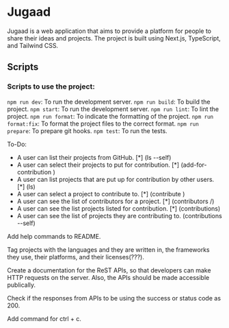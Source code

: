 # Jugaad

Jugaad is a web application that aims to provide a platform for people to share their ideas and projects. The project is built using Next.js, TypeScript, and Tailwind CSS.

## Scripts

### Scripts to use the project:

`npm run dev`: To run the development server.
`npm run build`: To build the project.
`npm start`: To run the development server.
`npm run lint`: To lint the project.
`npm run format`: To indicate the formatting of the project.
`npm run format:fix`: To format the project files to the correct format.
`npm run prepare`: To prepare git hooks.
`npm test`: To run the tests.

To-Do:

- A user can list their projects from GitHub. [*] (ls --self)
- A user can select their projects to put for contribution. [*] (add-for-contribution <project>)
- A user can list projects that are put up for contribution by other users. [*] (ls)
- A user can select a project to contribute to. [*] (contribute <project>)
- A user can see the list of contributors for a project. [*] (contributors <user>/<project>)
- A user can see the list projects listed for contribution. [*] (contributions)
- A user can see the list of projects they are contributing to. (contributions --self)

Add help commands to README.

Tag projects with the languages and they are written in, the frameworks they use, their platforms, and their licenses(???).

Create a documentation for the ReST APIs, so that developers can make HTTP requests on the server. Also, the APIs should be made accessible publically.

Check if the responses from APIs to be using the success or status code as 200.

Add command for ctrl + c.
